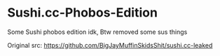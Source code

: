 # Sushi.cc-Phobos-Edition
Some Sushi phobos edition idk, Btw removed some sus things

Original src: https://github.com/BigJayMuffinSkidsShit/sushi.cc-leaked

